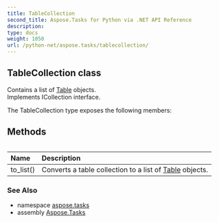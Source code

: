 ```yaml
---
title: TableCollection
second_title: Aspose.Tasks for Python via .NET API Reference
description: 
type: docs
weight: 1050
url: /python-net/aspose.tasks/tablecollection/
---
```


## TableCollection class

Contains a list of [Table](/tasks/python-net/aspose.tasks/table/) objects.<br/>            Implements ICollection<Table> interface.

The TableCollection type exposes the following members:
## Methods
| Name | Description |
| :- | :- |
|to_list()|Converts a table collection to a list of [Table](/tasks/python-net/aspose.tasks/table/) objects.|

### See Also

* namespace [aspose.tasks](/tasks/python-net/aspose.tasks/)
* assembly [Aspose.Tasks](/tasks/python-net/)


